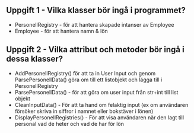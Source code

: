 ﻿
## Uppgift 1 - Vilka klasser bör ingå i programmet?
- PersonellRegistry - för att hantera skapade intanser av Employee
- Employee - för att hantera namn & lön

## Uppgift 2 - Vilka attribut och metoder bör ingå i dessa klasser?
- AddPersonellRegistry() för att ta in User Input och genom ParsePersonellData() göra om till ett listobjekt och lägga till i PersonellRegistry
- ParsePersonellData() - för att göra om user input från str+int till list objekt 
- CleanInputData() - För att ta hand om felaktig input (ex om användaren försöker skriva in siffror i namnet eller bokstäver i lönen)
- DisplayPersonellRegistries() - För att visa användaren när den lagt till personal vad de heter och vad de har för lön


